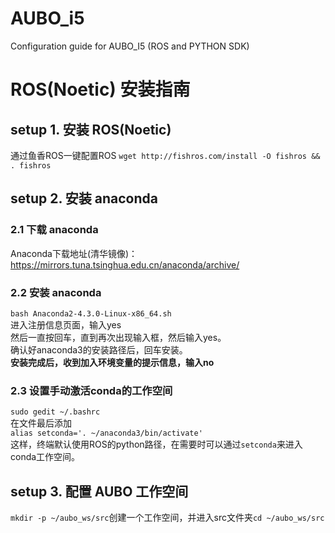 # AUBO_i5
Configuration guide for AUBO_I5 (ROS and PYTHON SDK)

# ROS(Noetic) 安装指南

## setup 1. 安装 ROS(Noetic)
通过鱼香ROS一键配置ROS
`wget http://fishros.com/install -O fishros && . fishros`

## setup 2. 安装 anaconda
### 2.1 下载 anaconda  
Anaconda下载地址(清华镜像)：<https://mirrors.tuna.tsinghua.edu.cn/anaconda/archive/> 
### 2.2 安装 anaconda  
`bash Anaconda2-4.3.0-Linux-x86_64.sh`  
进入注册信息页面，输入yes   
然后一直按回车，直到再次出现输入框，然后输入yes。  
确认好anaconda3的安装路径后，回车安装。  
**安装完成后，收到加入环境变量的提示信息，输入no**  
### 2.3 设置手动激活conda的工作空间  
`sudo gedit ~/.bashrc`  
在文件最后添加  
`alias setconda='. ~/anaconda3/bin/activate'`  
这样，终端默认使用ROS的python路径，在需要时可以通过`setconda`来进入conda工作空间。

## setup 3. 配置 AUBO 工作空间
`mkdir -p ~/aubo_ws/src`创建一个工作空间，并进入src文件夹`cd ~/aubo_ws/src`
